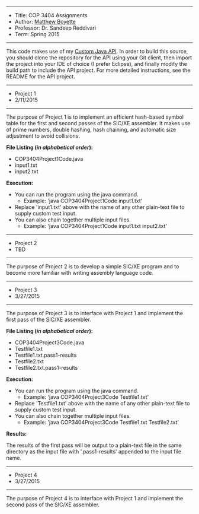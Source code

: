 *******************************************************************

* Title:     COP 3404 Assignments
* Author:    [Matthew Boyette](mailto:Dyndrilliac@gmail.com)
* Professor: Dr. Sandeep Reddivari
* Term:      Spring 2015

*******************************************************************

This code makes use of my [Custom Java API](https://github.com/Dyndrilliac/java-custom-api). In order to build this source, you should clone the repository for the API using your Git client, then import the project into your IDE of choice (I prefer Eclipse), and finally modify the build path to include the API project. For more detailed instructions, see the README for the API project.

*******************************************************************

* Project 1
* 2/11/2015

*******************************************************************

The purpose of Project 1 is to implement an efficient hash-based symbol table for the first and second passes of the SIC/XE assembler. It makes use of prime numbers, double hashing, hash chaining, and automatic size adjustment to avoid collisions.

**File Listing (*in alphabetical order*):**

* COP3404Project1Code.java
* input1.txt
* input2.txt

**Execution:**

* You can run the program using the java command.
	* Example: 'java COP3404Project1Code input1.txt'
* Replace 'input1.txt' above with the name of any other plain-text file to supply custom test input.
* You can also chain together multiple input files.
	* Example: 'java COP3404Project1Code input1.txt input2.txt'

*******************************************************************

* Project 2
* TBD

*******************************************************************

The purpose of Project 2 is to develop a simple SIC/XE program and to become more familiar with writing assembly language code.

*******************************************************************

* Project 3
* 3/27/2015

*******************************************************************

The purpose of Project 3 is to interface with Project 1 and implement the first pass of the SIC/XE assembler.

**File Listing (*in alphabetical order*):**

* COP3404Project3Code.java
* Testfile1.txt
* Testfile1.txt.pass1-results
* Testfile2.txt
* Testfile2.txt.pass1-results

**Execution:**

* You can run the program using the java command.
	* Example: 'java COP3404Project3Code Testfile1.txt'
* Replace 'Testfile1.txt' above with the name of any other plain-text file to supply custom test input.
* You can also chain together multiple input files.
	* Example: 'java COP3404Project3Code Testfile1.txt Testfile2.txt'
	
**Results:**

The results of the first pass will be output to a plain-text file in the same directory as the input file with '.pass1-results' appended to the input file name.

*******************************************************************

* Project 4
* 3/27/2015

*******************************************************************

The purpose of Project 4 is to interface with Project 1 and implement the second pass of the SIC/XE assembler.